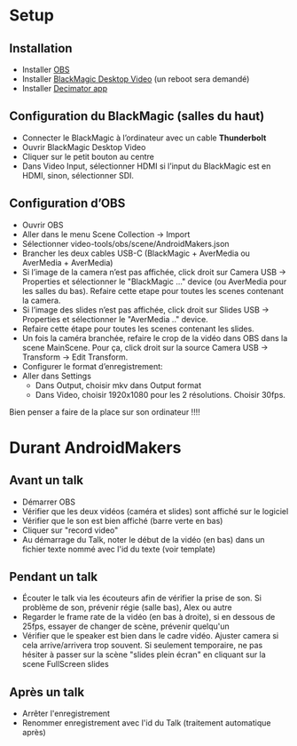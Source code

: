 # Setup
## Installation

* Installer [OBS](https://obsproject.com/fr/download)
* Installer [BlackMagic Desktop Video](https://www.blackmagicdesign.com/support/download/e68b93bcae004ec19404defbea9f0b07/Mac%20OS%20X) (un reboot sera demandé) 
* Installer [Decimator app](http://decimator.com/DOWNLOADS/DOWNLOADS.html)

## Configuration du BlackMagic (salles du haut)

* Connecter le BlackMagic à l’ordinateur avec un cable **Thunderbolt**
* Ouvrir BlackMagic Desktop Video
* Cliquer sur le petit bouton au centre
* Dans Video Input, sélectionner HDMI si l’input du BlackMagic est en HDMI, sinon, sélectionner SDI.

## Configuration d’OBS

* Ouvrir OBS
* Aller dans le menu Scene Collection -> Import 
* Sélectionner video-tools/obs/scene/AndroidMakers.json
* Brancher les deux cables USB-C (BlackMagic + AverMedia ou AverMedia + AverMedia)
* Si l’image de la camera n’est pas affichée, click droit sur Camera USB -> Properties et sélectionner le "BlackMagic ..." device (ou AverMedia pour les salles du bas). Refaire cette etape pour toutes les scenes contenant la camera.
* Si l’image des slides n’est pas affichée, click droit sur Slides USB -> Properties et sélectionner le "AverMedia .." device.
* Refaire cette étape pour toutes les scenes contenant les slides.
* Un fois la caméra branchée, refaire le crop de la vidéo dans OBS dans la scene MainScene. Pour ça, click droit sur la source Camera USB -> Transform -> Edit Transform.
* Configurer le format d’enregistrement:
* Aller dans Settings
  * Dans Output, choisir mkv dans Output format
  * Dans Video, choisir 1920x1080 pour les 2 résolutions. Choisir 30fps.

Bien penser a faire de la place sur son ordinateur !!!!

# Durant AndroidMakers

## Avant un talk

* Démarrer OBS
* Vérifier que les deux vidéos (caméra et slides) sont affiché sur le logiciel
* Vérifier que le son est bien affiché (barre verte en bas) 
* Cliquer sur "record video"
* Au démarrage du Talk, noter le début de la vidéo (en bas) dans un fichier texte nommé avec l'id du texte (voir template) 

## Pendant un talk
* Écouter le talk via les écouteurs afin de vérifier la prise de son. Si problème de son, prévenir régie (salle bas), Alex ou autre
* Regarder le frame rate de la vidéo (en bas à droite), si en dessous de 25fps, essayer de changer de scène, prévenir quelqu'un 
* Vérifier que le speaker est bien dans le cadre vidéo. Ajuster camera si cela arrive/arrivera trop souvent. Si seulement temporaire, ne pas hésiter à passer sur la scène "slides plein écran" en cliquant sur la scene FullScreen slides

## Après un talk
* Arrêter l'enregistrement
* Renommer enregistrement avec l'id du Talk (traitement automatique après)
